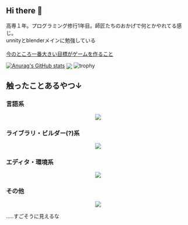 ## Hi there 👋

高専１年。プログラミング修行1年目。師匠たちのおかげで何とかやれてる感じ。<br>unnityとblenderメインに勉強している<br><a href="https://codic.jp/"><br>今のところ一番大きい目標がゲームを作ること</br>

[![Anurag's GitHub stats](https://github-readme-stats.vercel.app/api?username=ruim5017&ja)](https://github.com/anuraghazra/github-readme-stats)
<img  align="center"  src="https://github-readme-stats.anuraghazra1.vercel.app/api/top-langs/?username=ruim5017&no-bg=true&no-frame=true&langs_count=30&hide=html,css&layout=compact"/>
![trophy](https://github-profile-trophy.vercel.app/?username=ruim5017)
<h2>触ったことあるやつ↓</h2>
<h3>言語系</h3>
<p align="center">
  <a href="https://skillicons.dev">
    <img src="https://skillicons.dev/icons?i=py,html,c,c++" />
  </a>
</p>
<h3>ライブラリ・ビルダー(?)系</h3>
<p align="center">
  <a href="https://skillicons.dev">
    <img src="https://skillicons.dev/icons?i=flutter,arduino,cmake,docker,dotnet,git,gradle,jquery,mysql,nodejs,npm,opencv,nextjs" />
  </a>
</p>
<h3>エディタ・環境系</h3>
<p align="center">
  <a href="https://skillicons.dev">
    <img src="https://skillicons.dev/icons?i=arduino,idea,discord,mysql,npm,powershell,raspberrypi,replit,unity,vim,visualstudio,vscode" />
  </a>
</p>
<h3>その他</h3>
<p align="center">
  <a href="https://skillicons.dev">
    <img src="https://skillicons.dev/icons?i=blender,cloudflare,debian,discord,github,kali,linux,mint,raspberrypi,redhat,ubuntu,wordpress" />
  </a>
</p>
.....すごそうに見えるな
